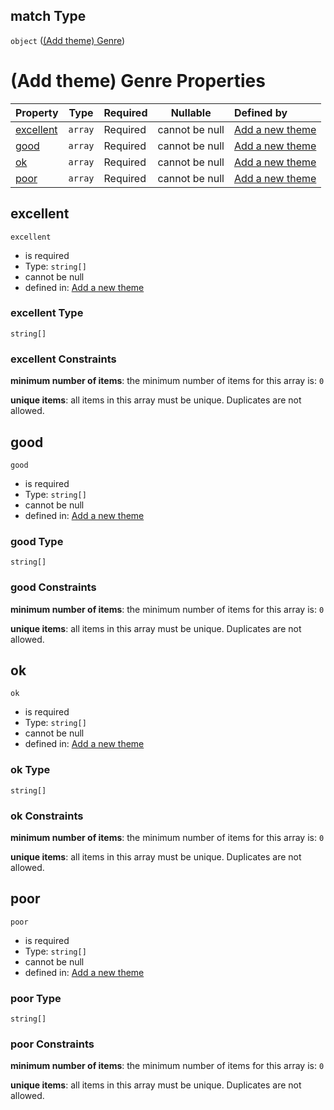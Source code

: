 ## match Type

`object` ([(Add theme) Genre](add-theme-properties-add-theme-genre.md))

# (Add theme) Genre Properties

| Property                | Type    | Required | Nullable       | Defined by                                                                                                                                                                                           |
| :---------------------- | ------- | -------- | -------------- | :--------------------------------------------------------------------------------------------------------------------------------------------------------------------------------------------------- |
| [excellent](#excellent) | `array` | Required | cannot be null | [Add a new theme](add-theme-properties-add-theme-genre-properties-add-theme---genre-excellent-match.md "http&#x3A;//www.city-game-studio.com/add.theme.json#/properties/match/properties/excellent") |
| [good](#good)           | `array` | Required | cannot be null | [Add a new theme](add-theme-properties-add-theme-genre-properties-add-theme---genre-good-match.md "http&#x3A;//www.city-game-studio.com/add.theme.json#/properties/match/properties/good")           |
| [ok](#ok)               | `array` | Required | cannot be null | [Add a new theme](add-theme-properties-add-theme-genre-properties-add-theme---genre-ok-match.md "http&#x3A;//www.city-game-studio.com/add.theme.json#/properties/match/properties/ok")               |
| [poor](#poor)           | `array` | Required | cannot be null | [Add a new theme](add-theme-properties-add-theme-genre-properties-add-theme---genre-poor-match.md "http&#x3A;//www.city-game-studio.com/add.theme.json#/properties/match/properties/poor")           |

## excellent




`excellent`

-   is required
-   Type: `string[]`
-   cannot be null
-   defined in: [Add a new theme](add-theme-properties-add-theme-genre-properties-add-theme---genre-excellent-match.md "http&#x3A;//www.city-game-studio.com/add.theme.json#/properties/match/properties/excellent")

### excellent Type

`string[]`

### excellent Constraints

**minimum number of items**: the minimum number of items for this array is: `0`

**unique items**: all items in this array must be unique. Duplicates are not allowed.

## good




`good`

-   is required
-   Type: `string[]`
-   cannot be null
-   defined in: [Add a new theme](add-theme-properties-add-theme-genre-properties-add-theme---genre-good-match.md "http&#x3A;//www.city-game-studio.com/add.theme.json#/properties/match/properties/good")

### good Type

`string[]`

### good Constraints

**minimum number of items**: the minimum number of items for this array is: `0`

**unique items**: all items in this array must be unique. Duplicates are not allowed.

## ok




`ok`

-   is required
-   Type: `string[]`
-   cannot be null
-   defined in: [Add a new theme](add-theme-properties-add-theme-genre-properties-add-theme---genre-ok-match.md "http&#x3A;//www.city-game-studio.com/add.theme.json#/properties/match/properties/ok")

### ok Type

`string[]`

### ok Constraints

**minimum number of items**: the minimum number of items for this array is: `0`

**unique items**: all items in this array must be unique. Duplicates are not allowed.

## poor




`poor`

-   is required
-   Type: `string[]`
-   cannot be null
-   defined in: [Add a new theme](add-theme-properties-add-theme-genre-properties-add-theme---genre-poor-match.md "http&#x3A;//www.city-game-studio.com/add.theme.json#/properties/match/properties/poor")

### poor Type

`string[]`

### poor Constraints

**minimum number of items**: the minimum number of items for this array is: `0`

**unique items**: all items in this array must be unique. Duplicates are not allowed.
